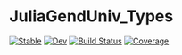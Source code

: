 # JuliaGendUniv_Types

[![Stable](https://img.shields.io/badge/docs-stable-blue.svg)](https://00krishna.github.io/JuliaGendUniv_Types.jl/stable/)
[![Dev](https://img.shields.io/badge/docs-dev-blue.svg)](https://00krishna.github.io/JuliaGendUniv_Types.jl/dev/)
[![Build Status](https://github.com/00krishna/JuliaGendUniv_Types.jl/actions/workflows/CI.yml/badge.svg?branch=main)](https://github.com/00krishna/JuliaGendUniv_Types.jl/actions/workflows/CI.yml?query=branch%3Amain)
[![Coverage](https://codecov.io/gh/00krishna/JuliaGendUniv_Types.jl/branch/main/graph/badge.svg)](https://codecov.io/gh/00krishna/JuliaGendUniv_Types.jl)
